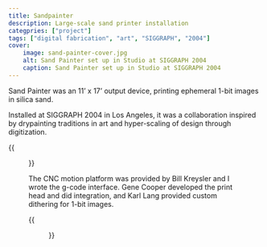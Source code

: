 ```yaml
---
title: Sandpainter
description: Large-scale sand printer installation
categpries: ["project"]
tags: ["digital fabrication", "art", "SIGGRAPH", "2004"]
cover:
    image: sand-painter-cover.jpg  
    alt: Sand Painter set up in Studio at SIGGRAPH 2004
    caption: Sand Painter set up in Studio at SIGGRAPH 2004
---
```


Sand Painter was an 11’ x 17’ output device, printing ephemeral 1-bit images in silica sand.

Installed at SIGGRAPH 2004 in Los Angeles, it was a collaboration inspired by drypainting traditions in art and hyper-scaling of design through digitization.

{{<figure src="sand-painter-detail.jpg" alt="Sandpainter project photograph." caption="Sandpainter project showing the machine and its output during a print. Image editing via vacuum.">}}

The CNC motion platform was provided by Bill Kreysler and I wrote the g-code interface.  Gene Cooper developed the print head and did integration, and Karl Lang provided custom dithering for 1-bit images.  

{{<figure src="sand-painter-wiki.jpg" alt="sand painter on wikipedia entry for siggraph conference" caption="The Sandpainter, featured on the SIGGRAPH Wikipedia page, depicting a foreshortened self-portrait." >}}



